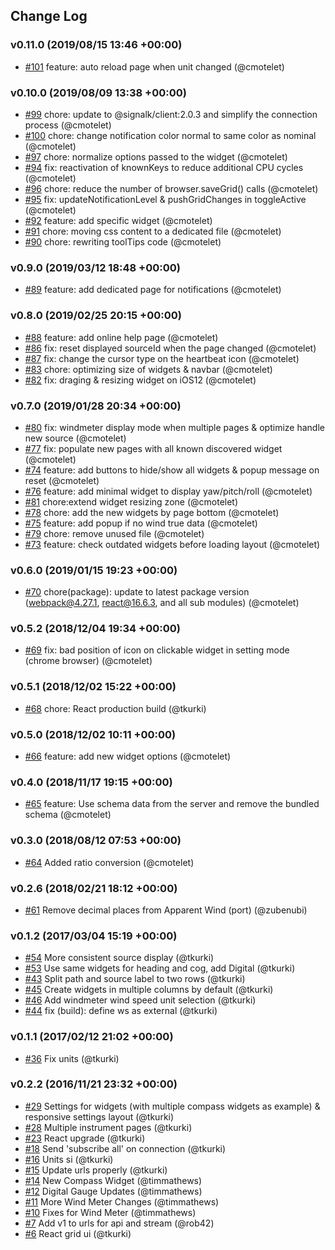 ## Change Log

### v0.11.0 (2019/08/15 13:46 +00:00)
- [#101](https://github.com/SignalK/instrumentpanel/pull/101) feature: auto reload page when unit changed (@cmotelet)

### v0.10.0 (2019/08/09 13:38 +00:00)
- [#99](https://github.com/SignalK/instrumentpanel/pull/99)  chore: update to @signalk/client:2.0.3 and simplify the connection process (@cmotelet)
- [#100](https://github.com/SignalK/instrumentpanel/pull/100) chore: change notification color normal to same color as nominal (@cmotelet)
- [#97](https://github.com/SignalK/instrumentpanel/pull/97) chore: normalize options passed to the widget (@cmotelet)
- [#94](https://github.com/SignalK/instrumentpanel/pull/94) fix: reactivation of knownKeys to reduce additional CPU cycles (@cmotelet)
- [#96](https://github.com/SignalK/instrumentpanel/pull/96) chore: reduce the number of browser.saveGrid() calls (@cmotelet)
- [#95](https://github.com/SignalK/instrumentpanel/pull/95) fix: updateNotificationLevel & pushGridChanges in toggleActive (@cmotelet)
- [#92](https://github.com/SignalK/instrumentpanel/pull/92) feature: add specific widget (@cmotelet)
- [#91](https://github.com/SignalK/instrumentpanel/pull/91) chore: moving css content to a dedicated file (@cmotelet)
- [#90](https://github.com/SignalK/instrumentpanel/pull/90) chore: rewriting toolTips code (@cmotelet)

### v0.9.0 (2019/03/12 18:48 +00:00)
- [#89](https://github.com/SignalK/instrumentpanel/pull/89) feature: add dedicated page for notifications (@cmotelet)

### v0.8.0 (2019/02/25 20:15 +00:00)
- [#88](https://github.com/SignalK/instrumentpanel/pull/88) feature: add online help page (@cmotelet)
- [#86](https://github.com/SignalK/instrumentpanel/pull/86) fix: reset displayed sourceId when the page changed (@cmotelet)
- [#87](https://github.com/SignalK/instrumentpanel/pull/87) fix: change the cursor type on the heartbeat icon (@cmotelet)
- [#83](https://github.com/SignalK/instrumentpanel/pull/83) chore: optimizing size of widgets & navbar (@cmotelet)
- [#82](https://github.com/SignalK/instrumentpanel/pull/82) fix: draging & resizing widget on iOS12 (@cmotelet)

### v0.7.0 (2019/01/28 20:34 +00:00)
- [#80](https://github.com/SignalK/instrumentpanel/pull/80) fix: windmeter display mode when multiple pages & optimize handle new source (@cmotelet)
- [#77](https://github.com/SignalK/instrumentpanel/pull/77) fix: populate new pages with all known discovered widget (@cmotelet)
- [#74](https://github.com/SignalK/instrumentpanel/pull/74) feature: add buttons to hide/show all widgets & popup message on reset (@cmotelet)
- [#76](https://github.com/SignalK/instrumentpanel/pull/76) feature: add minimal widget to display yaw/pitch/roll (@cmotelet)
- [#81](https://github.com/SignalK/instrumentpanel/pull/81) chore:extend widget resizing zone (@cmotelet)
- [#78](https://github.com/SignalK/instrumentpanel/pull/78) chore: add the new widgets by page bottom (@cmotelet)
- [#75](https://github.com/SignalK/instrumentpanel/pull/75) feature: add popup if no wind true data (@cmotelet)
- [#79](https://github.com/SignalK/instrumentpanel/pull/79) chore: remove unused file (@cmotelet)
- [#73](https://github.com/SignalK/instrumentpanel/pull/73) feature: check outdated widgets before loading layout (@cmotelet)

### v0.6.0 (2019/01/15 19:23 +00:00)
- [#70](https://github.com/SignalK/instrumentpanel/pull/70) chore(package): update to latest package version (webpack@4.27.1, react@16.6.3, and all sub modules) (@cmotelet)

### v0.5.2 (2018/12/04 19:34 +00:00)
- [#69](https://github.com/SignalK/instrumentpanel/pull/69) fix: bad position of icon on clickable widget in setting mode (chrome browser) (@cmotelet)

### v0.5.1 (2018/12/02 15:22 +00:00)
- [#68](https://github.com/SignalK/instrumentpanel/pull/68) chore: React production build (@tkurki)

### v0.5.0 (2018/12/02 10:11 +00:00)
- [#66](https://github.com/SignalK/instrumentpanel/pull/66) feature: add new widget options (@cmotelet)

### v0.4.0 (2018/11/17 19:15 +00:00)
- [#65](https://github.com/SignalK/instrumentpanel/pull/65) feature: Use schema data from the server and remove the bundled schema (@cmotelet)

### v0.3.0 (2018/08/12 07:53 +00:00)
- [#64](https://github.com/SignalK/instrumentpanel/pull/64) Added ratio conversion (@cmotelet)

### v0.2.6 (2018/02/21 18:12 +00:00)
- [#61](https://github.com/SignalK/instrumentpanel/pull/61) Remove decimal places from Apparent Wind (port) (@zubenubi)

### v0.1.2 (2017/03/04 15:19 +00:00)
- [#54](https://github.com/SignalK/instrumentpanel/pull/54) More consistent source display (@tkurki)
- [#53](https://github.com/SignalK/instrumentpanel/pull/53) Use same widgets for heading and cog, add Digital (@tkurki)
- [#43](https://github.com/SignalK/instrumentpanel/pull/43) Split path and source label to two rows (@tkurki)
- [#45](https://github.com/SignalK/instrumentpanel/pull/45) Create widgets in multiple columns by default (@tkurki)
- [#46](https://github.com/SignalK/instrumentpanel/pull/46) Add windmeter wind speed unit selection (@tkurki)
- [#44](https://github.com/SignalK/instrumentpanel/pull/44) fix (build): define ws as external (@tkurki)

### v0.1.1 (2017/02/12 21:02 +00:00)
- [#36](https://github.com/SignalK/instrumentpanel/pull/36) Fix units (@tkurki)

### v0.2.2 (2016/11/21 23:32 +00:00)
- [#29](https://github.com/SignalK/instrumentpanel/pull/29) Settings for widgets (with multiple compass widgets as example) & responsive settings layout (@tkurki)
- [#28](https://github.com/SignalK/instrumentpanel/pull/28) Multiple instrument pages (@tkurki)
- [#23](https://github.com/SignalK/instrumentpanel/pull/23) React upgrade (@tkurki)
- [#18](https://github.com/SignalK/instrumentpanel/pull/18) Send 'subscribe all' on connection (@tkurki)
- [#16](https://github.com/SignalK/instrumentpanel/pull/16) Units si (@tkurki)
- [#15](https://github.com/SignalK/instrumentpanel/pull/15) Update urls properly (@tkurki)
- [#14](https://github.com/SignalK/instrumentpanel/pull/14) New Compass Widget (@timmathews)
- [#12](https://github.com/SignalK/instrumentpanel/pull/12) Digital Gauge Updates (@timmathews)
- [#11](https://github.com/SignalK/instrumentpanel/pull/11) More Wind Meter Changes (@timmathews)
- [#10](https://github.com/SignalK/instrumentpanel/pull/10) Fixes for Wind Meter (@timmathews)
- [#7](https://github.com/SignalK/instrumentpanel/pull/7) Add v1 to urls for api and stream (@rob42)
- [#6](https://github.com/SignalK/instrumentpanel/pull/6) React grid ui (@tkurki)